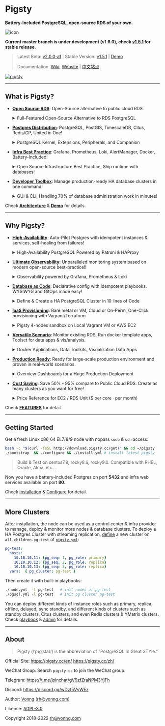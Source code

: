 # Pigsty

**Battery-Included PostgreSQL, open-source RDS of your own.**

![icon](https://user-images.githubusercontent.com/8587410/198861991-cd169e71-9d62-42ca-a3e0-db945d5751d9.svg)

**Current master branch is under development (v1.6.0), check [v1.5.1](https://github.com/Vonng/pigsty/tree/v1.5.1) for stable release.**

> Latest Beta: [v2.0.0-a1](https://github.com/Vonng/pigsty/releases/tag/v2.0.0-a1) | Stable Version: [v1.5.1](https://github.com/Vonng/pigsty/releases/tag/v1.5.1)  |  [Demo](http://demo.pigsty.cc)
>
> Documentation:  [Wiki](https://github.com/Vonng/pigsty/wiki), [Website](https://pigsty.cc/en/) | [中文站点](https://pigsty.cc/zh/)


[![pigsty](https://user-images.githubusercontent.com/8587410/198840611-744709cb-cf25-4dff-a91d-c593347076a8.jpg)](https://pigsty.cc/en/)



--------

## What is Pigsty?


* [**Open Source RDS**](#): Open-Source alternative to public cloud RDS.
  <details><summary>Full-Featured Open-Source Alternative to RDS PostgreSQL</summary>

  ![RDS](https://user-images.githubusercontent.com/8587410/198838843-3b9c4c42-849b-48d3-9a13-25da10c33a86.gif)

  > If you can have a better RDS service with the price of EC2, Why use RDS at all?
  </details>
* [**Postgres Distribution**](#): PostgreSQL, PostGIS, TimescaleDB, Citus, Redis/GP, United in One!
  <details><summary>PostgreSQL Kernel, Extensions, Peripherals, and Companion</summary>

  ![DISTRO](https://user-images.githubusercontent.com/8587410/198838835-f9df4737-f109-4e5b-b5a0-f54aa1b33c5a.gif)

  > PostGIS, TimescaleDB, Citus, and hundreds of extensions!
  </details>

* [**Infra Best Practice**](#): Grafana, Prometheus, Loki, AlertManager, Docker, Battery-Included!
  <details><summary>Open Source Infrastructure Best Practice, Ship runtime with databases!</summary>

  ![ARCH](https://user-images.githubusercontent.com/8587410/198838831-d0f263cb-da99-46db-a33e-01e7a9c6e061.gif)

  > If you can have a better RDS service with the price of EC2, Why use RDS at all?
  </details>

* [**Developer Toolbox**](#): Manage production-ready HA database clusters in one command!
  <details><summary>GUI & CLI, Handling 70% of database administration work in minutes!</summary>

  ![INTERFACE](https://user-images.githubusercontent.com/8587410/198838840-898dbe75-8af7-4b87-9d18-02abc33f36eb.gif)

  > Define clusters in a declarative manner and materialize them with idempotent playbooks
  </details>

Check [**Architecture**](https://github.com/Vonng/pigsty/wiki/Architecture) & [**Demo**](http://demo.pigsty.cc) for details.




--------

## Why Pigsty?


* [**High-Availability**](#): Auto-Pilot Postgres with idempotent instances & services, self-healing from failures!
  <details><summary>High-Availability PostgreSQL Powered by Patroni & HAProxy</summary>

  ![HA](https://user-images.githubusercontent.com/8587410/198838836-433331a4-0df1-4588-944c-625c34430f2f.svg)

  > Self-healing on hardware failures: Failover impact on primary < 30s, Switchover impact < 1s
  </details>

* [**Ultimate Observability**](#): Unparalleled monitoring system based on modern open-source best-practice!!
  <details><summary>Observability powered by Grafana, Prometheus & Loki</summary>

  ![DASHBOARD](https://user-images.githubusercontent.com/8587410/198838834-1bd30b7e-47c9-4e35-90cb-5a75a2e6f6c6.jpg)

  > 3K+ metrics on 30+ dashboards, Check [http://demo.pigsty.cc](http://demo.pigsty.cc) for a live demo!

  </details>

* [**Database as Code**](#): Declarative config with idempotent playbooks. WYSIWYG and GitOps made easy!
  <details><summary>Define & Create a HA PostgreSQL Cluster in 10 lines of Code</summary>

  ![IAC](https://user-images.githubusercontent.com/8587410/198838838-91c3d193-f600-422c-b504-b9bbec076802.gif)

  > Create a 3-node HA PostgreSQL with 10 lines of config and one command!

  </details>

* [**IaaS Provisioning**](#): Bare metal or VM, Cloud or On-Perm, One-Click provisioning with Vagrant/Terraform

  <details><summary>Pigsty 4-nodes sandbox on Local Vagrant VM or AWS EC2</summary>

  ![SANDBOX](https://user-images.githubusercontent.com/8587410/198838845-09aee295-31d2-495b-b206-40ffc5f25133.gif)

  > Full-featured 4 nodes demo sandbox can be created using pre-configured vagrant & terraform templates.

  </details>

* [**Versatile Scenario**](f#):  Monitor existing RDS, Run docker template apps, Toolset for data apps & vis/analysis.
  <details><summary>Docker Applications, Data Toolkits, Visualization Data Apps</summary>

  ![APP](https://user-images.githubusercontent.com/8587410/198838829-f0ea4af2-d33f-4978-a31a-ed81897aa8d1.gif)

  > If your software requires a PostgreSQL, Pigsty may be the easiest way to get one.
  </details>


* [**Production Ready**](#): Ready for large-scale production environment and proven in real-world scenarios.

  <details><summary>Overview Dashboards for a Huge Production Deployment</summary>

  ![OVERVIEW](https://user-images.githubusercontent.com/8587410/198838841-b0796703-03c3-483b-bf52-dbef9ea10913.gif)

  > A real-world Pigsty production deployment with 240 nodes, 13kC / 100T, 500K TPS , 3+ years.

    </details>

* [**Cost Saving**](#): Save 50% - 95% compare to Public Cloud RDS. Create as many clusters as you want for free!

  <details><summary>Price Reference for EC2 / RDS Unit  ($ per  core · per month)</summary>

  | Resource       | **Node Price** |
  |----------------| ---------------|
  | AWS EC2 C5D.METAL 96C 200G                             | 11 ~ 14        |
  | Aliyun ECS 2xMem Series Exclusive                      | 28 ~ 38        |
  | IDC Self-Hosting: Dell R730 64C 384G x PCI-E SSD 3.2TB | 2.6            |
  | IDC Self-Hosting: Dell R730 40C 64G (China Mobile)     | 3.6            |
  | UCloud VPC 8C / 16G Exclusive                          | 3.3            |
  | **⬆️ EC2  /  RDS⬇️**                                   |  **RDS Price** |
  | Aliyun RDS PG 2x Mem                                   | 36 ~ 56        |
  | AWS RDS PostgreSQL db.T2 (4x) / EBS                    | 60             |
  | AWS RDS PostgreSQL db.M5 (4x) / EBS                    | 84             |
  | AWS RDS PostgreSQL db.R6G (8x) / EBS                   | 108            |
  | AWS RDS PostgreSQL db.M5 24xlarge (96C 384G)           | 182            |
  | Oracle Licenses                                        | 1300           |

  > AWS Price [Calculator](https://calculator.amazonaws.cn/#/): You can run RDS service with a dramatic cost reduction with EC2 or IDC.

  </details>

Check [**FEATURES**](https://github.com/Vonng/pigsty/wiki/Overview) for detail.



--------

## Getting Started

Get a fresh Linux x86_64 EL7/8/9 node with nopass `sudo` & `ssh` access:

```bash
bash -c "$(curl -fsSL http://download.pigsty.cc/get)" && cd ~/pigsty   
./bootstrap  && ./configure && ./install.yml # install latest pigsty
```

> Build & Test on centos7.9, rocky8.6, rocky9.0. Compatible with RHEL, Oracle, Alma, etc...

Now you have a battery-included Postgres on port **5432** and infra web services available on port **80**.

Check [Installation](https://github.com/Vonng/pigsty/wiki/Installation) & [Configure](https://github.com/Vonng/pigsty/wiki/Configuration) for detail.




--------

## More Clusters

After installation, the node can be used as a control center & infra provider to manage, deploy & monitor more nodes & database clusters. To deploy a HA Postgres Cluster with streaming replication, [define](https://github.com/Vonng/pigsty/blob/master/pigsty.yml#L157) a new cluster on `all.children.pg-test` of [`pigsty.yml`](https://github.com/Vonng/pigsty/blob/master/pigsty.yml):

```yaml
pg-test:
  hosts:
    10.10.10.11: {pg_seq: 1, pg_role: primary}
    10.10.10.12: {pg_seq: 2, pg_role: replica}
    10.10.10.13: {pg_seq: 3, pg_role: replica}
  vars:  { pg_cluster: pg-test }
```

Then create it with built-in playbooks:

```bash
./node.yml  -l pg-test   # init nodes of pg-test 
./pgsql.yml -l pg-test   # init pg cluster pg-test
```

You can deploy different kinds of instance roles such as primary, replica, offline, delayed, sync standby, and different kinds of clusters such as standby clusters, Citus clusters, and even Redis clusters & YMatrix clusters. Check [playbook](https://github.com/Vonng/pigsty/wiki/Playbook) & [admin](https://github.com/Vonng/pigsty/wiki/Administration) for details.



--------

## About

> Pigsty (/ˈpɪɡˌstaɪ/) is the abbreviation of "PostgreSQL In Great STYle."

Official Site: https://pigsty.cc/en/  https://pigsty.cc/zh/

WeChat Group: Search `pigsty-cc` to join the WeChat group.

Telegram: https://t.me/joinchat/gV9zfZraNPM3YjFh

Discord: https://discord.gg/wDzt5VyWEz

Author: [Vonng](https://vonng.com/en) ([rh@vonng.com](mailto:rh@vonng.com))

License: [AGPL-3.0](LICENSE)

Copyright 2018-2022 rh@vonng.com
